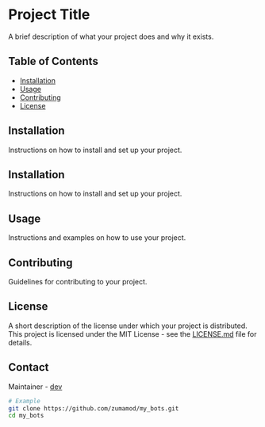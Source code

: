 # Project Title

A brief description of what your project does and why it exists.

## Table of Contents
- [Installation](#installation)
- [Usage](#usage)
- [Contributing](#contributing)
- [License](#license)


## Installation
Instructions on how to install and set up your project.

## Installation

Instructions on how to install and set up your project.

## Usage
Instructions and examples on how to use your project.

## Contributing
Guidelines for contributing to your project.

## License
A short description of the license under which your project is distributed.
This project is licensed under the MIT License - see the [LICENSE.md](LICENSE.md) file for details.

## Contact
Maintainer - [dev](mailto:khalidyarka@gmail.com)

```bash
# Example
git clone https://github.com/zumamod/my_bots.git
cd my_bots
